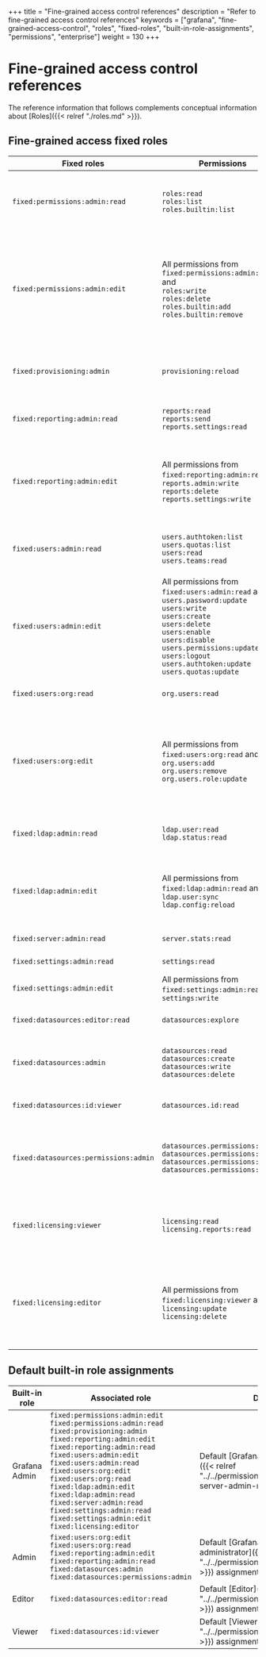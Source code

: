 +++
title = "Fine-grained access control references"
description = "Refer to fine-grained access control references"
keywords = ["grafana", "fine-grained-access-control", "roles", "fixed-roles", "built-in-role-assignments", "permissions", "enterprise"]
weight = 130
+++

# Fine-grained access control references

The reference information that follows complements conceptual information about [Roles]({{< relref "./roles.md" >}}).

## Fine-grained access fixed roles

| Fixed roles                           | Permissions                                                                                                                                                                                                                                                                  | Descriptions                                                                                                                              |
| ------------------------------------- | ---------------------------------------------------------------------------------------------------------------------------------------------------------------------------------------------------------------------------------------------------------------------------- | ----------------------------------------------------------------------------------------------------------------------------------------- |
| `fixed:permissions:admin:read`        | `roles:read`<br>`roles:list`<br>`roles.builtin:list`                                                                                                                                                                                                                         | Allows you to list and get available roles and built-in role assignments.                                                                 |
| `fixed:permissions:admin:edit`        | All permissions from `fixed:permissions:admin:read` and <br>`roles:write`<br>`roles:delete`<br>`roles.builtin:add`<br>`roles.builtin:remove`                                                                                                                                 | Allows every read action, and allows you to create, change, and delete custom roles, and create or remove built-in role assignments.      |
| `fixed:provisioning:admin`            | `provisioning:reload`                                                                                                                                                                                                                                                        | Allows provisioning configurations to be reloaded.                                                                                        |
| `fixed:reporting:admin:read`          | `reports:read`<br>`reports:send`<br>`reports.settings:read`                                                                                                                                                                                                                  | Allows you to read reports and report settings.                                                                                            |
| `fixed:reporting:admin:edit`          | All permissions from `fixed:reporting:admin:read` and <br>`reports.admin:write`<br>`reports:delete`<br>`reports.settings:write`                                                                                                                                              | Allows every read action for reports, and in addition allows you to administer reports.                                                   |
| `fixed:users:admin:read`              | `users.authtoken:list`<br>`users.quotas:list`<br>`users:read`<br>`users.teams:read`                                                                                                                                                                                          | Allows you to list and get users and related information.                                                                                 |
| `fixed:users:admin:edit`              | All permissions from `fixed:users:admin:read` and <br>`users.password:update`<br>`users:write`<br>`users:create`<br>`users:delete`<br>`users:enable`<br>`users:disable`<br>`users.permissions:update`<br>`users:logout`<br>`users.authtoken:update`<br>`users.quotas:update` | Allows every read action for users, and in addition allows you to administer users.                                                       |
| `fixed:users:org:read`                | `org.users:read`                                                                                                                                                                                                                                                             | Allows you to get user organizations.                                                                                                     |
| `fixed:users:org:edit`                | All permissions from `fixed:users:org:read` and <br>`org.users:add`<br>`org.users:remove`<br>`org.users.role:update`                                                                                                                                                         | Allows every read action for user organizations, and in addition allows you to administer user organizations.                             |
| `fixed:ldap:admin:read`               | `ldap.user:read`<br>`ldap.status:read`                                                                                                                                                                                                                                       | Allows LDAP information and status to be read.                                                                                            |
| `fixed:ldap:admin:edit`               | All permissions from `fixed:ldap:admin:read` and <br>`ldap.user:sync`<br>`ldap.config:reload`                                                                                                                                                                                | Allows every read action for LDAP, and in addition allows you to administer LDAP.                                                         |
| `fixed:server:admin:read`             | `server.stats:read`                                                                                                                                                                                                                                                          | Reads server statistics.                                                                                                                  |
| `fixed:settings:admin:read`           | `settings:read`                                                                                                                                                                                                                                                              | Reads settings.                                                                                                                           |
| `fixed:settings:admin:edit`           | All permissions from `fixed:settings:admin:read` and<br>`settings:write`                                                                                                                                                                                                     | Updates settings.                                                                                                                         |
| `fixed:datasources:editor:read`       | `datasources:explore`                                                                                                                                                                                                                                                        | Allows the **Explore** tab to be accessed.                                                                                                |
| `fixed:datasources:admin`             | `datasources:read`<br>`datasources:create`<br>`datasources:write`<br>`datasources:delete`                                                                                                                                                                                    | Allows data sources to be created, read, updated, deleted.                                                                                |
| `fixed:datasources:id:viewer`         | `datasources.id:read`                                                                                                                                                                                                                                                        | Allows data source IDs to be read.                                                                                                        |
| `fixed:datasources:permissions:admin` | `datasources.permissions:create`<br> `datasources.permissions:read`<br> `datasources.permissions:delete`<br>`datasources.permissions:toggle`                                                                                                                                 | Allows data source permissions to be created, read, deleted, enabled, or disabled.                                                        |
| `fixed:licensing:viewer`              | `licensing:read`<br>`licensing.reports:read`                                                                                                                                                                                                                                 | Reads licensing information and custom permission reports.                                                                                |
| `fixed:licensing:editor`              | All permissions from `fixed:licensing:viewer` and <br>`licensing:update`<br>`licensing:delete`                                                                                                                                                                               | Reads licensing information and custom permission reports, and update and delete the license token.                                       |

## Default built-in role assignments

| Built-in role | Associated role                                                                                                                                                                                                                                                                                                                                                                                                                                         | Description                                                                                                                 |
| ------------- | ------------------------------------------------------------------------------------------------------------------------------------------------------------------------------------------------------------------------------------------------------------------------------------------------------------------------------------------------------------------------------------------------------------------------------------------------------- | --------------------------------------------------------------------------------------------------------------------------- |
| Grafana Admin | `fixed:permissions:admin:edit`<br>`fixed:permissions:admin:read`<br>`fixed:provisioning:admin`<br>`fixed:reporting:admin:edit`<br>`fixed:reporting:admin:read`<br>`fixed:users:admin:edit`<br>`fixed:users:admin:read`<br>`fixed:users:org:edit`<br>`fixed:users:org:read`<br>`fixed:ldap:admin:edit`<br>`fixed:ldap:admin:read`<br>`fixed:server:admin:read`<br>`fixed:settings:admin:read`<br>`fixed:settings:admin:edit`<br>`fixed:licensing:editor` | Default [Grafana server administrator]({{< relref "../../permissions/_index.md#grafana-server-admin-role" >}}) assignments. |
| Admin         | `fixed:users:org:edit`<br>`fixed:users:org:read`<br>`fixed:reporting:admin:edit`<br>`fixed:reporting:admin:read`<br>`fixed:datasources:admin`<br>`fixed:datasources:permissions:admin`                                                                                                                                                                                                                                                                  | Default [Grafana organization administrator]({{< relref "../../permissions/organization_roles.md" >}}) assignments.         |
| Editor        | `fixed:datasources:editor:read`                                                                                                                                                                                                                                                                                                                                                                                                                         | Default [Editor]({{< relref "../../permissions/organization_roles.md" >}}) assignments.                                     |
| Viewer        | `fixed:datasources:id:viewer`                                                                                                                                                                                                                                                                                                                                                                                                                           | Default [Viewer]({{< relref "../../permissions/organization_roles.md" >}}) assignments.                                     |

